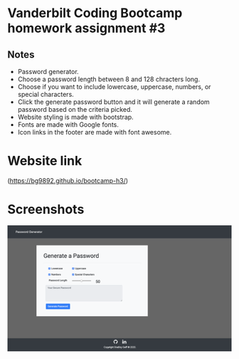 # Vanderbilt Coding Bootcamp homework assignment #3


## Notes

- Password generator.
- Choose a password length between 8 and 128 chracters long.
- Choose if you want to include lowercase, uppercase, numbers, or special characters.
- Click the generate password button and it will generate a random password based on the criteria picked.
- Website styling is made with bootstrap.
- Fonts are made with Google fonts.
- Icon links in the footer are made with font awesome.

# Website link

(https://bg9892.github.io/bootcamp-h3/)

# Screenshots

![Index](Assets/screenshot.png)


